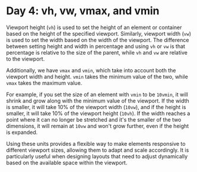 # Day 4: vh, vw, vmax, and vmin

Viewport height (`vh`) is used to set the height of an element or container based on the height of the specified viewport. Similarly, viewport width (`vw`) is used to set the width based on the width of the viewport. The difference between setting height and width in percentage and using `vh` or `vw` is that percentage is relative to the size of the parent, while `vh` and `vw` are relative to the viewport.

Additionally, we have `vmax` and `vmin`, which take into account both the viewport width and height. `vmin` takes the minimum value of the two, while `vmax` takes the maximum value. 

For example, if you set the size of an element with `vmin` to be `10vmin`, it will shrink and grow along with the minimum value of the viewport. If the width is smaller, it will take 10% of the viewport width (`10vw`), and if the height is smaller, it will take 10% of the viewport height (`10vh`). If the width reaches a point where it can no longer be stretched and it's the smaller of the two dimensions, it will remain at `10vw` and won't grow further, even if the height is expanded.

Using these units provides a flexible way to make elements responsive to different viewport sizes, allowing them to adapt and scale accordingly. It is particularly useful when designing layouts that need to adjust dynamically based on the available space within the viewport.
